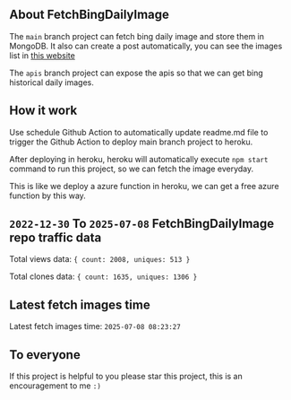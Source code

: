 ## About FetchBingDailyImage

The `main` branch project can fetch bing daily image and store them in MongoDB.
It also can create a post automatically, you can see the images list in [this website](https://oursalbum.netlify.app)

The `apis` branch project can expose the apis so that we can get bing historical daily images.

## How it work

Use schedule Github Action to automatically update readme.md file to trigger the Github Action to deploy main branch project to heroku.

After deploying in heroku, heroku will automatically execute `npm start` command to run this project, so we can fetch the image everyday.

This is like we deploy a azure function in heroku, we can get a free azure function by this way.

## `2022-12-30` To `2025-07-08` FetchBingDailyImage repo traffic data

Total views data: `{ count: 2008, uniques: 513 }`

Total clones data: `{ count: 1635, uniques: 1306 }`

## Latest fetch images time

Latest fetch images time: `2025-07-08 08:23:27`

## To everyone

If this project is helpful to you please star this project, this is an encouragement to me `:)`




